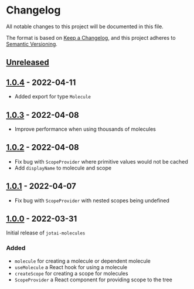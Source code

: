 # Changelog

All notable changes to this project will be documented in this file.

The format is based on [Keep a Changelog](https://keepachangelog.com/en/1.0.0/),
and this project adheres to [Semantic Versioning](https://semver.org/spec/v2.0.0.html).

## [Unreleased]

## [1.0.4] - 2022-04-11

- Added export for type `Molecule`

## [1.0.3] - 2022-04-08

- Improve performance when using thousands of molecules

## [1.0.2] - 2022-04-08

- Fix bug with `ScopeProvider` where primitive values would not be cached
- Add `displayName` to molecule and scope

## [1.0.1] - 2022-04-07

- Fix bug with `ScopeProvider` with nested scopes being undefined

## [1.0.0] - 2022-03-31

Initial release of `jotai-molecules`

### Added

- `molecule` for creating a molecule or dependent molecule
- `useMolecule` a React hook for using a molecule
- `createScope` for creating a scope for molecules
- `ScopeProvider` a React component for providing scope to the tree

[unreleased]: https://github.com/saasquatch/jotai-molecules/compare/v1.0.0...HEAD
[1.0.4]: https://github.com/saasquatch/jotai-molecules/releases/tag/v1.0.4
[1.0.3]: https://github.com/saasquatch/jotai-molecules/releases/tag/v1.0.3
[1.0.2]: https://github.com/saasquatch/jotai-molecules/releases/tag/v1.0.2
[1.0.1]: https://github.com/saasquatch/jotai-molecules/releases/tag/v1.0.1
[1.0.0]: https://github.com/saasquatch/jotai-molecules/releases/tag/v1.0.0
